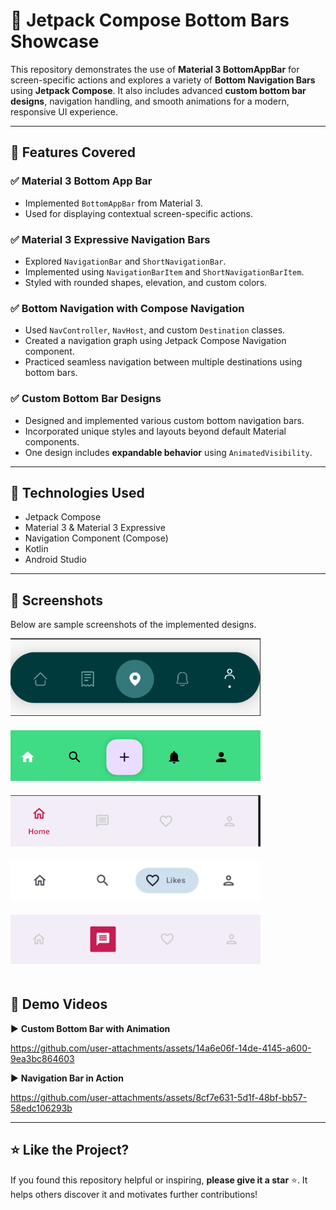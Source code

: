 # 🚀 Jetpack Compose Bottom Bars Showcase

This repository demonstrates the use of **Material 3 BottomAppBar** for screen-specific actions and explores a variety of **Bottom Navigation Bars** using **Jetpack Compose**. It also includes advanced **custom bottom bar designs**, navigation handling, and smooth animations for a modern, responsive UI experience.

---

## 📌 Features Covered

### ✅ Material 3 Bottom App Bar
- Implemented `BottomAppBar` from Material 3.
- Used for displaying contextual screen-specific actions.

### ✅ Material 3 Expressive Navigation Bars
- Explored `NavigationBar` and `ShortNavigationBar`.
- Implemented using `NavigationBarItem` and `ShortNavigationBarItem`.
- Styled with rounded shapes, elevation, and custom colors.

### ✅ Bottom Navigation with Compose Navigation
- Used `NavController`, `NavHost`, and custom `Destination` classes.
- Created a navigation graph using Jetpack Compose Navigation component.
- Practiced seamless navigation between multiple destinations using bottom bars.

### ✅ Custom Bottom Bar Designs
- Designed and implemented various custom bottom navigation bars.
- Incorporated unique styles and layouts beyond default Material components.
- One design includes **expandable behavior** using `AnimatedVisibility`.

---

## 🧩 Technologies Used

- Jetpack Compose
- Material 3 & Material 3 Expressive
- Navigation Component (Compose)
- Kotlin
- Android Studio

---

## 📸 Screenshots

Below are sample screenshots of the implemented designs.




<img src="screenshots/bottombar_7.png" width="400" style="margin-bottom: 20px;"/>
<img src="screenshots/bottombar_6.png" width="400" style="margin-bottom: 20px;"/>
<img src="screenshots/bottombar_1.png" width="400" style="margin-bottom: 20px;"/>
<img src="screenshots/bottombar_3.png" width="400" style="margin-bottom: 20px;"/>
<img src="screenshots/bottombar_2.png" width="400" style="margin-bottom: 20px;"/>







## 🎥 Demo Videos

▶️ **Custom Bottom Bar with Animation**



https://github.com/user-attachments/assets/14a6e06f-14de-4145-a600-9ea3bc864603




▶️ **Navigation Bar in Action**


https://github.com/user-attachments/assets/8cf7e631-5d1f-48bf-bb57-58edc106293b

---

## ⭐ Like the Project?

If you found this repository helpful or inspiring, **please give it a star** ⭐. It helps others discover it and motivates further contributions!
